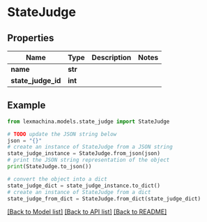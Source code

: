 # StateJudge


## Properties

Name | Type | Description | Notes
------------ | ------------- | ------------- | -------------
**name** | **str** |  | 
**state_judge_id** | **int** |  | 

## Example

```python
from lexmachina.models.state_judge import StateJudge

# TODO update the JSON string below
json = "{}"
# create an instance of StateJudge from a JSON string
state_judge_instance = StateJudge.from_json(json)
# print the JSON string representation of the object
print(StateJudge.to_json())

# convert the object into a dict
state_judge_dict = state_judge_instance.to_dict()
# create an instance of StateJudge from a dict
state_judge_from_dict = StateJudge.from_dict(state_judge_dict)
```
[[Back to Model list]](../README.md#documentation-for-models) [[Back to API list]](../README.md#documentation-for-api-endpoints) [[Back to README]](../README.md)


